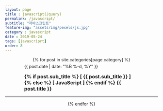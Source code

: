 ```yaml
--- 
layout: page
title : javascript(Jquery)
permalink: /javascript/
subtitle: "자바스크립트" 
feature-img: "assets/img/pexels/js.jpg"
category : javascript
date : 2019-05-24
tags: [javascriprt]
order: 8
---
```


<div align="center">
{% for post in site.categories[page.category] %}
   <div style="width:75%;">
   <p class="meta" align="left" style="line-height:0px;">
              {{ post.date | date: "%B %-d, %Y" }}
        </p>
    <h3 align="left">
        <a href="{{ post.url | absolute_url }}" style="text-decoration:none;">
        {% if post.sub_title  %}
            [ {{ post.sub_title }} ]
        {% else %}
            [ JavaScript ]
        {% endif %} 
            {{ post.title }}
        </a>
    </h3>
    </div>
    <hr/>
{% endfor %}
</div>

<br/>